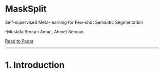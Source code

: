 # MaskSplit

Self-supervised Meta-learning for Few-shot Semantic Segmentation

-Mustafa Sercan Amac, Ahmet Sencan

[Read to Paper]("https://arxiv.org/pdf/2110.12207v2")

---

# 1. Introduction
